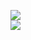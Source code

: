 <image align="center" src="https://github-readme-stats.vercel.app/api?username=jpedro85&count_private=true&show_icons=true&theme=radical"><br>
<a href="(https://github.com/anuraghazra/github-readme-stats">
  <image margin-left:auto margin-right:auto src="https://github-readme-stats.vercel.app/api/top-langs/?username=jpedro85&layout=compact&theme=radical">
  </a>
